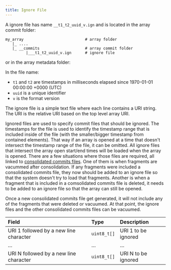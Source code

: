```yaml
---
title: Ignore File
---
```


A ignore file has name `__t1_t2_uuid_v.ign` and is located in the array commit folder:

```
my_array                           # array folder
   |_ ....
   |_ __commits                    # array commit folder
         |___t1_t2_uuid_v.ign      # ignore file
```

or in the array metadata folder:

In the file name:

* `t1` and `t2` are timestamps in milliseconds elapsed since 1970-01-01 00:00:00 +0000 (UTC)
* `uuid` is a unique identifier
* `v` is the format version

The ignore file is a simple text file where each line contains a URI string. The URI is the relative URI based on the top level array URI.

Ignored files are used to specify commit files that should be ignored. The timestamps for the file is used to identify the timestamp range that is included inside of the file (with the smaller/bigger timestamp from contained elements). That way if an array is opened at a time that doesn't intersect the timestamp range of the file, it can be omitted. All ignore files that intersect the array open start/end times will be loaded when the array is opened. There are a few situations where those files are required, all linked to [consolidated commits files](./consolidated_commits_file.md). One of them is when fragments are vacummed after consolidation. If any fragments were included a consolidated commits file, they now should be added to an ignore file so that the system doesn't try to load that fragments. Another is when a fragment that is included in a comsolidated commits file is deleted, it needs to be added to an ignore file so that the array can still be opened.

Once a new consolidated commits file get generated, it will not include any of the fragments that were deleted or vacuumed. At that point, the ignore files and the other consolidated commits files can be vacuumed.

| **Field** | **Type** | **Description** |
| :--- | :--- | :--- |
| URI 1 followed by a new line character | `uint8_t[]` | URI 1 to be ignored |
| … | … | … |
| URI N followed by a new line character | `uint8_t[]` | URI N to be ignored |
